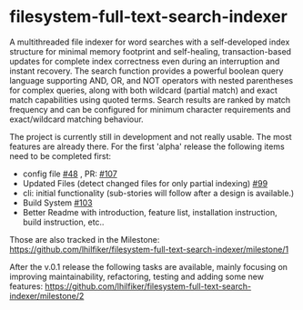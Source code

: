 # filesystem-full-text-search-indexer

 A multithreaded file indexer for word searches with a self-developed index structure for minimal memory footprint and self-healing, transaction-based updates for complete index correctness even during an interruption and instant recovery. 
 The search function provides a powerful boolean query language supporting AND, OR, and NOT operators with nested parentheses for complex queries, along with both wildcard (partial match) and exact match capabilities using quoted terms. Search results are ranked by match frequency and can be configured for minimum character requirements and exact/wildcard matching behaviour.

 The project is currently still in development and not really usable. The most features are already there. For the first 'alpha' release the following items need to be completed first:

 - config file [#48](https://github.com/lhilfiker/filesystem-full-text-search-indexer/issues/48) , PR: [#107](https://github.com/lhilfiker/filesystem-full-text-search-indexer/pull/107)
 - Updated Files (detect changed files for only partial indexing) [#99](https://github.com/lhilfiker/filesystem-full-text-search-indexer/issues/99)
 - cli: initial functionality (sub-stories will follow after a design is available.)
 - Build System [#103](https://github.com/lhilfiker/filesystem-full-text-search-indexer/issues/103)
 - Better Readme with introduction, feature list, installation instruction, build instruction, etc..
 
 Those are also tracked in the Milestone: https://github.com/lhilfiker/filesystem-full-text-search-indexer/milestone/1


 After the v.0.1 release the following tasks are available, mainly focusing on improving maintainability, refactoring, testing and adding some new features: 
 https://github.com/lhilfiker/filesystem-full-text-search-indexer/milestone/2

